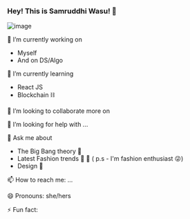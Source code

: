 ### Hey! This is Samruddhi Wasu! 👋

![image](https://user-images.githubusercontent.com/74984661/112726985-2f5c6880-8f46-11eb-8159-ab6d8931a3f3.png)




 🔭 I’m currently working on 
- Myself
- And on DS/Algo
 
🌱 I’m currently learning
- React JS
- Blockchain ⛓
 
👯 I’m looking to collaborate more on 
 
 🤔 I’m looking for help with ...

 💬 Ask me about 
-  The Big Bang theory 🎥
-  Latest Fashion trends 👟 👒
  ( p.s - I'm fashion enthusiast 😜)
- Design 🎨
  
 📫 How to reach me: ...

 😄 Pronouns: she/hers

 ⚡ Fun fact: 

